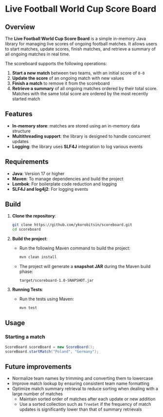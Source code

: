 # Live Football World Cup Score Board

## Overview

The **Live Football World Cup Score Board** is a simple in-memory Java library for managing live scores of ongoing
football matches. It allows users to start matches, update scores, finish matches, and retrieve a summary of all ongoing
matches in real time.

The scoreboard supports the following operations:

1. **Start a new match** between two teams, with an initial score of `0-0`
2. **Update the score** of an ongoing match with new values
3. **Finish a match** to remove it from the scoreboard
4. **Retrieve a summary** of all ongoing matches ordered by their total score. Matches with the same total score are
   ordered by the most recently started match

## Features

- **In-memory store**: matches are stored using an in-memory data structure
- **Multithreading support**: the library is designed to handle concurrent updates
- **Logging**: the library uses **SLF4J** integration to log various events

## Requirements

- **Java**: Version 17 or higher
- **Maven**: To manage dependencies and build the project
- **Lombok**: For boilerplate code reduction and logging
- **SLF4J and log4j2**: For logging events

## Build

1. **Clone the repository**:

    ```sh
    git clone https://github.com/ykorobitsin/scoreboard.git
    cd scoreboard
    ```

2. **Build the project**:
    - Run the following Maven command to build the project:

      ```sh
      mvn clean install
      ```

    - The project will generate a **snapshot JAR** during the Maven build phase:

      ```
      target/scoreboard-1.0-SNAPSHOT.jar
      ```

3. **Running Tests**:
    - Run the tests using Maven:

      ```sh
      mvn test
      ```

## Usage

### Starting a match

```java
ScoreBoard scoreBoard = new ScoreBoard();
scoreBoard.startMatch("Poland", "Germany");
```

## Future improvements

- Normalize team names by trimming and converting them to lowercase
- Improve match lookup by ensuring consistent team name formatting
- Optimize match summary retrieval to reduce sorting when dealing with a large number of matches
  - Maintain sorted order of matches after each update or new addition
  - Use a sorted collection such as `TreeSet` if the frequency of match updates is significantly lower than that of summary retrievals
